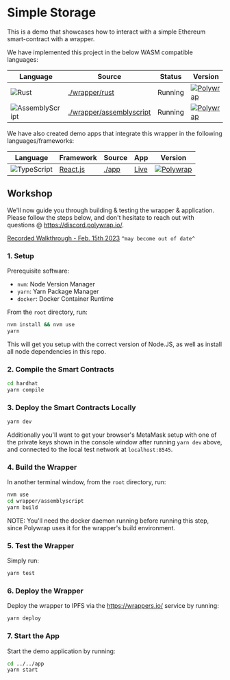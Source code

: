 # Simple Storage
This is a demo that showcases how to interact with a simple Ethereum smart-contract with a wrapper.

We have implemented this project in the below WASM compatible languages:

| Language | Source | Status | Version |
|----------|--------|--------|---------|
| ![Rust](https://img.shields.io/badge/Rust-ffffff?style=for-the-badge&labelColor=ffff99&logoColor=000000&logo=rust) | [./wrapper/rust](./wrapper/rust) |Running                                              | [![Polywrap](https://img.shields.io/badge/Polywrap-0.9.5-blue?style=for-the-badge)](https://www.npmjs.com/package/polywrap/v/0.9.5) |
| ![AssemblyScript](https://img.shields.io/badge/AssemblyScript-007AAC?style=for-the-badge&labelColor=ffffff&logoColor=007AAC&logo=assemblyscript) | [./wrapper/assemblyscript](./wrapper/assemblyscript/) | Running                                              | [![Polywrap](https://img.shields.io/badge/Polywrap-0.9.5-blue?style=for-the-badge)](https://www.npmjs.com/package/polywrap/v/0.9.5) |

We have also created demo apps that integrate this wrapper in the following languages/frameworks:

| Language | Framework | Source | App | Version |
|----------|-----------|--------|---------|---------|
| ![TypeScript](https://img.shields.io/badge/TypeScript-3178C6?style=for-the-badge&labelColor=ffffff&logoColor=3178C6&logo=typescript) | [React.js](https://reactjs.org/) | [./app](./app)  | [Live](https://helloworld.demo.polywrap.io/) | [![Polywrap](https://img.shields.io/badge/Polywrap-0.9.5-blue?style=for-the-badge)](https://www.npmjs.com/package/polywrap/v/0.9.5) |

## Workshop

We'll now guide you through building & testing the wrapper & application. Please follow the steps below, and don't hesitate to reach out with questions @ https://discord.polywrap.io/.

[Recorded Walkthrough - Feb. 15th 2023](https://youtube.com/live/52E6UMP8SRg?si=EnSIkaIECMiOmarE)
`^may become out of date^`

### 1. Setup
Prerequisite software:
- `nvm`: Node Version Manager
- `yarn`: Yarn Package Manager
- `docker`: Docker Container Runtime

From the `root` directory, run:
```bash
nvm install && nvm use
yarn
```

This will get you setup with the correct version of Node.JS, as well as install all node dependencies in this repo.

### 2. Compile the Smart Contracts
```bash
cd hardhat
yarn compile
```

### 3. Deploy the Smart Contracts Locally
```bash
yarn dev
```

Additionally you'll want to get your browser's MetaMask setup with one of the private keys shown in the console window after running `yarn dev` above, and connected to the local test network at `localhost:8545`.

### 4. Build the Wrapper
In another terminal window, from the `root` directory, run:
```bash
nvm use
cd wrapper/assemblyscript
yarn build
```

NOTE: You'll need the docker daemon running before running this step, since Polywrap uses it for the wrapper's build environment.

### 5. Test the Wrapper
Simply run:
```bash
yarn test
```

### 6. Deploy the Wrapper
Deploy the wrapper to IPFS via the https://wrappers.io/ service by running:
```bash
yarn deploy
```

### 7. Start the App
Start the demo application by running:
```bash
cd ../../app
yarn start
```
